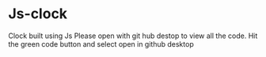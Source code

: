 # Js-clock
Clock built using Js
Please open with git hub destop to view all the code. Hit the green code button and select open in github desktop
